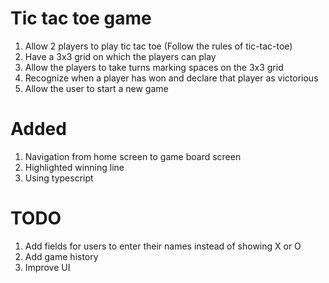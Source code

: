 # Tic tac toe game

1. Allow 2 players to play tic tac toe (Follow the rules of tic-tac-toe)
2. Have a 3x3 grid on which the players can play
3. Allow the players to take turns marking spaces on the 3x3 grid
4. Recognize when a player has won and declare that player as victorious
5. Allow the user to start a new game

# Added

1. Navigation from home screen to game board screen
2. Highlighted winning line
3. Using typescript

# TODO

1. Add fields for users to enter their names instead of showing X or O
2. Add game history
3. Improve UI
